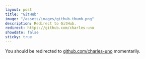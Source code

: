```yaml
---
layout: post
title: "GitHub"
image: "/assets/images/github-thumb.png"
description: Redirect to GitHub.
redirect: https://github.com/charles-uno
showdate: false
sticky: true
---
```


You should be redirected to [github.com/charles-uno](https://github.com/charles-uno) momentarily.
